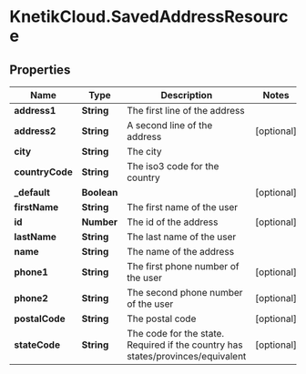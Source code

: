 # KnetikCloud.SavedAddressResource

## Properties
Name | Type | Description | Notes
------------ | ------------- | ------------- | -------------
**address1** | **String** | The first line of the address | 
**address2** | **String** | A second line of the address | [optional] 
**city** | **String** | The city | 
**countryCode** | **String** | The iso3 code for the country | 
**_default** | **Boolean** |  | [optional] 
**firstName** | **String** | The first name of the user | 
**id** | **Number** | The id of the address | [optional] 
**lastName** | **String** | The last name of the user | 
**name** | **String** | The name of the address | 
**phone1** | **String** | The first phone number of the user | [optional] 
**phone2** | **String** | The second phone number of the user | [optional] 
**postalCode** | **String** | The postal code | [optional] 
**stateCode** | **String** | The code for the state. Required if the country has states/provinces/equivalent | [optional] 


